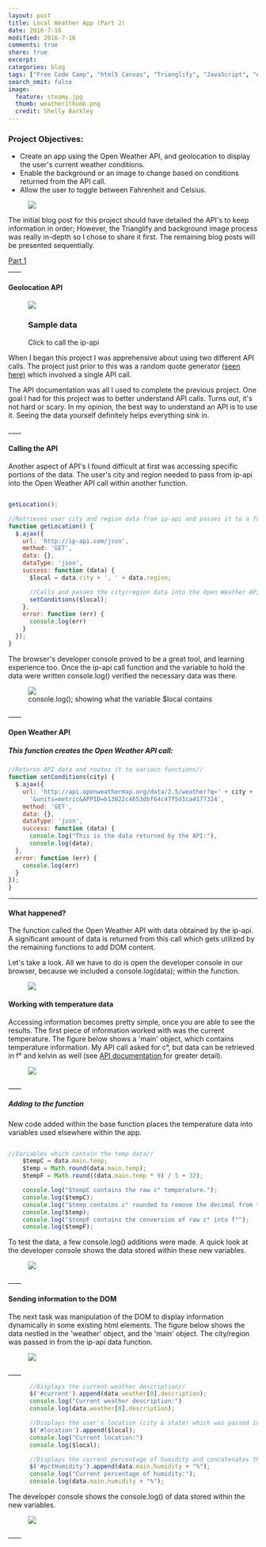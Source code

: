 ```yaml
---
layout: post
title: Local Weather App (Part 2)
date: 2016-7-16
modified: 2016-7-16
comments: true
share: true
excerpt:
categories: blog
tags: ["Free Code Camp", "html5 Canvas", "Trianglify", "JavaScript", "API"]
search_omit: false
image:
  feature: steamy.jpg
  thumb: weather1thumb.png
  credit: Shelly Barkley
---
```



### Project Objectives:
  * Create an app using the Open Weather API, and geolocation to display the user's current weather conditions.
  * Enable the background or an image to change based on conditions returned from the API call.
  * Allow the user to toggle between Fahrenheit and Celsius.

  <figure>
  <a href="http://www.recklessmoxie.com/Weather-App/"><img src="/images/weather2thumb.png">
  </a>
  </figure>



<p>The initial blog post for this project should have detailed the API's to keep information in order; However, the Trianglify and background image process was really in-depth so I chose to share it first. The remaining blog posts will be presented sequentially.</p>

<div markdown="0"><a href="/blog/weather-app-pt-2/" class="btn"><i class="fa fa-long-arrow-left fa-lg"></i> Part 1</a></div>
____




#### Geolocation API

<figure class="caption-title pull-right">
<img src="/images/ipapi.png">
<figcaption>
<h3>Sample data</h3>
<p>Click to call the ip-api</p>
</figcaption>
<a href="http://ip-api.com/json"></a>
</figure>

<p>When I began this project I was apprehensive about using two different API calls. The project just prior to this was a random quote generator <a href="http://codepen.io/RecklessMoxie/full/BzKKLP/">(seen here)</a> which involved a single API call.</p>

<p> The API documentation was all I used to complete the previous project. One goal I had for this project was to better understand API calls. Turns out, it's not hard or scary. In my opinion, the best way to understand an API is to use it. Seeing the data yourself definitely helps everything sink in.</p>
____

#### Calling the API

<p> Another aspect of API's I found difficult at first was accessing specific portions of the data. The user's city and region needed to pass from ip-api into the Open Weather API call within another function.</p>

```javascript

getLocation();

//Retrieves user city and region data from ip-api and passes it to a function for an Open Weather API call //
function getLocation() {
  $.ajax({
    url: 'http://ip-api.com/json',
    method: 'GET',
    data: {},
    dataType: 'json',
    success: function (data) {
      $local = data.city + ', ' + data.region;

      //Calls and passes the city/region data into the Open Weather API function//
      setConditions($local);
    },
    error: function (err) {
      console.log(err)
    }
  });
}
```

<p>The browser's developer console proved to be a great tool, and learning experience too. Once the ip-api call function and the variable to hold the data were written console.log() verified the necessary data was there. </p>

<p>
<figure>
<a href="/images/consolelog.png">
<img src="/images/consolelog.png">
</a>
<figcaption>
console.log(); showing what the variable $local contains
</figcaption>
</figure>
</p>
____

#### Open Weather API

##### This function creates the Open Weather API call:

```javascript
//Returns API data and routes it to various functions//
function setConditions(city) {
  $.ajax({
    url: 'http://api.openweathermap.org/data/2.5/weather?q=' + city +
      '&units=metric&APPID=b13822c4653dbf64c47f5d1ca4177324',
    method: 'GET',
    data: {},
    dataType: 'json',
    success: function (data) {  
      console.log("This is the data returned by the API:"),
      console.log(data);
  },
  error: function (err) {
    console.log(err)
  }
});
}
```
____

#### What happened?

<p>The function called the Open Weather API with data obtained by the ip-api. A significant amount of data is returned from this call which gets utilized by the remaining functions to add DOM content.</p>

<p> Let's take a look. All we have to do is open the developer console in our browser, because we included a console.log(data); within the function.</p>

<p>
<figure>
<a href="/images/openweathercall.png">
<img src="/images/openweathercall.png">
</a>
</figure>
</p>

#### Working with temperature data

<p> Accessing information becomes pretty simple, once you are able to see the results.
The first piece of information worked with was the current temperature. The figure below shows a 'main' object, which contains temperature information. My API call asked for c°, but data can be retrieved in f° and kelvin as well (see <a href="http://openweathermap.org/current#data"> API documentation </a> for greater detail).</p>

<figure>
<a href ="/images/main-temp.png">
<img src="/images/main-temp.png">
</a>
</figure>
____

##### Adding to the function

<p>New code added within the base function places the temperature data into variables used elsewhere within the app.</p>

```javascript

//Variables which contain the temp data//
    $tempC = data.main.temp;
    $temp = Math.round(data.main.temp);
    $tempF = Math.round((data.main.temp * 9) / 5 + 32);

    console.log("$tempC contains the raw c° temperature.");
    console.log($tempC);
    console.log("$temp contains c° rounded to remove the decimal from the raw c°");
    console.log($temp);
    console.log("$tempF contains the conversion of raw c° into f°");
    console.log($tempF);
```
<p> To test the data, a few console.log() additions were made. A quick look at the developer console shows the data stored within these new variables.</p>

<figure>
<a href ="/images/temp-data.png">
<img src="/images/temp-data.png">
</a>
</figure>
____

#### Sending information to the DOM

<p> The next task was manipulation of the DOM to display information dynamically in some existing html elements. The figure below shows the data nestled in the 'weather' object, and the 'main' object. The city/region was passed in from the ip-api data function.</p>

<figure>
<a href ="/images/current-log.png">
<img src="/images/current-log.png">
</a>
</figure>
____


```javascript
      //Displays the current weather description//
      $('#current').append(data.weather[0].description);
      console.log("Current weather description:")
      console.log(data.weather[0].description);

      //Displays the user's location (city & state) which was passed in from the ip-api call//
      $('#location').append($local);
      console.log("Current location:")
      console.log($local);

      //Displays the current percentage of humidity and concatenates the % symbol//
      $('#pctHumidity').append(data.main.humidity + "%");
      console.log("Current percentage of humidity:");
      console.log(data.main.humidity + "%");
```

<p> The developer console shows the console.log() of data stored within the new variables.</p>

<figure>
<a href ="/images/displaycurrent.png">
<img src="/images/displaycurrent.png">
</a>
</figure>
____

#####
